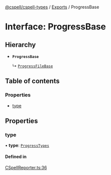 [@cspell/cspell-types](../README.md) / [Exports](../modules.md) / ProgressBase

# Interface: ProgressBase

## Hierarchy

- **`ProgressBase`**

  ↳ [`ProgressFileBase`](ProgressFileBase.md)

## Table of contents

### Properties

- [type](ProgressBase.md#type)

## Properties

### type

• **type**: [`ProgressTypes`](../modules.md#progresstypes)

#### Defined in

[CSpellReporter.ts:36](https://github.com/streetsidesoftware/cspell/blob/c27229b/packages/cspell-types/src/CSpellReporter.ts#L36)
